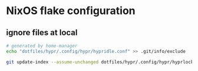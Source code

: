 # NixOS flake configuration

## ignore files at local

```sh
# generated by home-manager
echo "dotfiles/hypr/.config/hypr/hypridle.conf" >> .git/info/exclude

git update-index --assume-unchanged dotfiles/hypr/.config/hypr/hyprlock.conf
```

